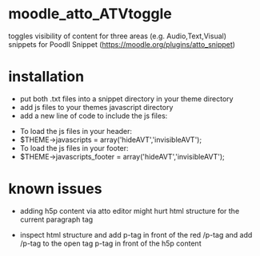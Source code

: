 # moodle_atto_ATVtoggle
toggles visibility of content for three areas (e.g. Audio,Text,Visual)  
snippets for Poodll Snippet (https://moodle.org/plugins/atto_snippet)

# installation
+ put both .txt files into a snippet directory in your theme directory
+ add js files to your themes javascript directory
+ add a new line of code to include the js files:
- To load the js files in your header:
- $THEME->javascripts = array('hideAVT','invisibleAVT');
- To load the js files in your footer:
- $THEME->javascripts_footer = array('hideAVT','invisibleAVT');

# known issues
+ adding h5p content via atto editor might hurt html structure for the current paragraph tag <p>
+ inspect html structure and add p-tag in front of the red /p-tag and add /p-tag to the open tag p-tag in front of the h5p content   
  
